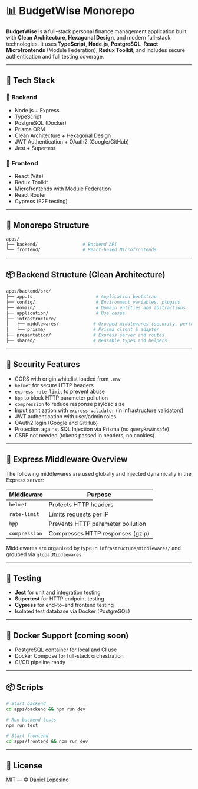 # 📊 BudgetWise Monorepo

**BudgetWise** is a full-stack personal finance management application built with **Clean Architecture**, **Hexagonal Design**, and modern full-stack technologies. It uses **TypeScript**, **Node.js**, **PostgreSQL**, **React Microfrontends** (Module Federation), **Redux Toolkit**, and includes secure authentication and full testing coverage.

---

## 🚀 Tech Stack

### 🔹 Backend

- Node.js + Express
- TypeScript
- PostgreSQL (Docker)
- Prisma ORM
- Clean Architecture + Hexagonal Design
- JWT Authentication + OAuth2 (Google/GitHub)
- Jest + Supertest

### 🔹 Frontend

- React (Vite)
- Redux Toolkit
- Microfrontends with Module Federation
- React Router
- Cypress (E2E testing)

---

## 📁 Monorepo Structure

```bash
apps/
├── backend/                 # Backend API
└── frontend/                # React-based Microfrontends
```

---

## 📦 Backend Structure (Clean Architecture)

```bash
apps/backend/src/
├── app.ts                        # Application bootstrap
├── config/                       # Environment variables, plugins
├── domain/                       # Domain entities and abstractions
├── application/                  # Use cases
├── infrastructure/
│   ├── middlewares/             # Grouped middlewares (security, performance)
│   └── prisma/                  # Prisma client & adapter
├── presentation/                # Express server and routes
├── shared/                      # Reusable types and helpers
```

---

## 🔐 Security Features

- CORS with origin whitelist loaded from `.env`
- `helmet` for secure HTTP headers
- `express-rate-limit` to prevent abuse
- `hpp` to block HTTP parameter pollution
- `compression` to reduce response payload size
- Input sanitization with `express-validator` (in infrastructure validators)
- JWT authentication with user/admin roles
- OAuth2 login (Google and GitHub)
- Protection against SQL Injection via Prisma (no `queryRawUnsafe`)
- CSRF not needed (tokens passed in headers, no cookies)

---

## 📜 Express Middleware Overview

The following middlewares are used globally and injected dynamically in the Express server:

| Middleware    | Purpose                           |
| ------------- | --------------------------------- |
| `helmet`      | Protects HTTP headers             |
| `rate-limit`  | Limits requests per IP            |
| `hpp`         | Prevents HTTP parameter pollution |
| `compression` | Compresses HTTP responses (gzip)  |

Middlewares are organized by type in `infrastructure/middlewares/` and grouped via `globalMiddlewares`.

---

## 🧪 Testing

- **Jest** for unit and integration testing
- **Supertest** for HTTP endpoint testing
- **Cypress** for end-to-end frontend testing
- Isolated test database via Docker (PostgreSQL)

---

## 🐳 Docker Support (coming soon)

- PostgreSQL container for local and CI use
- Docker Compose for full-stack orchestration
- CI/CD pipeline ready

---

## 📦 Scripts

```bash
# Start backend
cd apps/backend && npm run dev

# Run backend tests
npm run test

# Start frontend
cd apps/frontend && npm run dev
```

---

## 📄 License

MIT — © [Daniel Lopesino](https://github.com/dlopesino)
